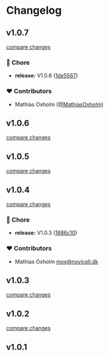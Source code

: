 # Changelog


## v1.0.7

[compare changes](https://github.com/mathiasoxholm/humblescroll-nuxt/compare/v1.0.6...v1.0.7)

### 🏡 Chore

- **release:** V1.0.6 ([1de5567](https://github.com/mathiasoxholm/humblescroll-nuxt/commit/1de5567))

### ❤️ Contributors

- Mathias Oxholm ([@MathiasOxholm](http://github.com/MathiasOxholm))

## v1.0.6

[compare changes](https://github.com/mathiasoxholm/humblescroll-nuxt/compare/v1.0.5...v1.0.6)

## v1.0.5

[compare changes](https://github.com/mathiasoxholm/humblescroll-nuxt/compare/v1.0.4...v1.0.5)

## v1.0.4

[compare changes](https://github.com/mathiasoxholm/humblescroll-nuxt/compare/v1.0.3...v1.0.4)

### 🏡 Chore

- **release:** V1.0.3 ([1886c10](https://github.com/mathiasoxholm/humblescroll-nuxt/commit/1886c10))

### ❤️ Contributors

- Mathias Oxholm <mox@novicell.dk>

## v1.0.3

[compare changes](https://github.com/mathiasoxholm/humblescroll-nuxt/compare/v1.0.2...v1.0.3)

## v1.0.2

[compare changes](https://github.com/mathiasoxholm/humblescroll-nuxt/compare/v1.0.1...v1.0.2)

## v1.0.1


